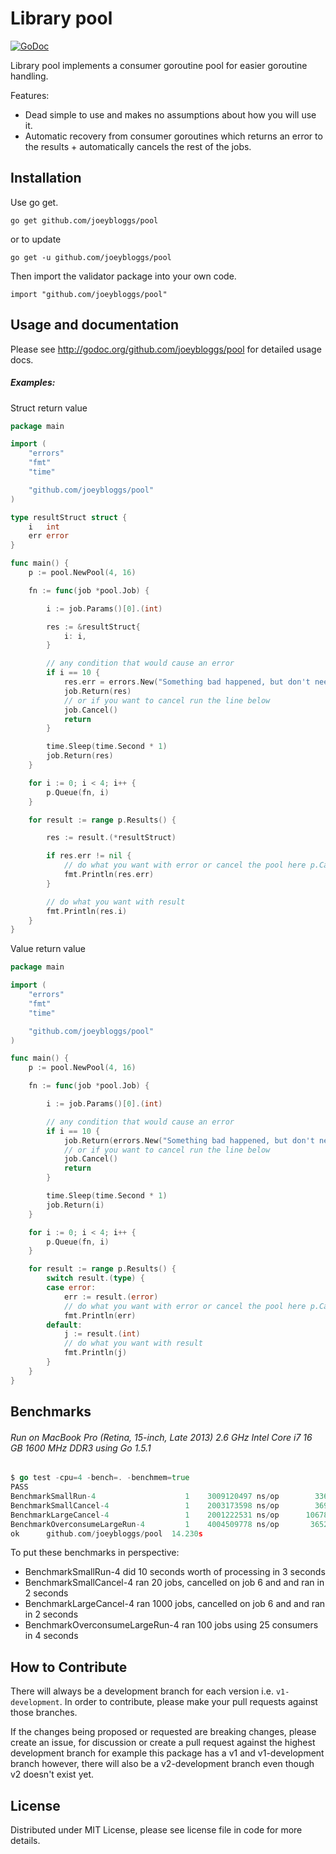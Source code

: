 Library pool
============

[![GoDoc](https://godoc.org/github.com/joeybloggs/pool?status.svg)](https://godoc.org/github.com/joeybloggs/pool)

Library pool implements a consumer goroutine pool for easier goroutine handling. 

Features:

-    Dead simple to use and makes no assumptions about how you will use it.
-    Automatic recovery from consumer goroutines which returns an error to the results + automatically cancels the rest of the jobs.

Installation
------------

Use go get.

	go get github.com/joeybloggs/pool

or to update

	go get -u github.com/joeybloggs/pool

Then import the validator package into your own code.

	import "github.com/joeybloggs/pool"

Usage and documentation
------

Please see http://godoc.org/github.com/joeybloggs/pool for detailed usage docs.

##### Examples:

Struct return value
```go
package main

import (
	"errors"
	"fmt"
	"time"

	"github.com/joeybloggs/pool"
)

type resultStruct struct {
	i   int
	err error
}

func main() {
	p := pool.NewPool(4, 16)

	fn := func(job *pool.Job) {

		i := job.Params()[0].(int)

		res := &resultStruct{
			i: i,
		}

		// any condition that would cause an error
		if i == 10 {
			res.err = errors.New("Something bad happened, but don't need to cancel the rest of the jobs")
			job.Return(res)
			// or if you want to cancel run the line below
			job.Cancel()
			return
		}

		time.Sleep(time.Second * 1)
		job.Return(res)
	}

	for i := 0; i < 4; i++ {
		p.Queue(fn, i)
	}

	for result := range p.Results() {

		res := result.(*resultStruct)

		if res.err != nil {
			// do what you want with error or cancel the pool here p.Cancel()
			fmt.Println(res.err)
		}

		// do what you want with result
		fmt.Println(res.i)
	}
}
```

Value return value
```go
package main

import (
	"errors"
	"fmt"
	"time"

	"github.com/joeybloggs/pool"
)

func main() {
	p := pool.NewPool(4, 16)

	fn := func(job *pool.Job) {

		i := job.Params()[0].(int)

		// any condition that would cause an error
		if i == 10 {
			job.Return(errors.New("Something bad happened, but don't need to cancel the rest of the jobs"))
			// or if you want to cancel run the line below
			job.Cancel()
			return
		}

		time.Sleep(time.Second * 1)
		job.Return(i)
	}

	for i := 0; i < 4; i++ {
		p.Queue(fn, i)
	}

	for result := range p.Results() {
		switch result.(type) {
		case error:
			err := result.(error)
			// do what you want with error or cancel the pool here p.Cancel()
			fmt.Println(err)
		default:
			j := result.(int)
			// do what you want with result
			fmt.Println(j)
		}
	}
}
```

Benchmarks
------
###### Run on MacBook Pro (Retina, 15-inch, Late 2013) 2.6 GHz Intel Core i7 16 GB 1600 MHz DDR3 using Go 1.5.1
```go
$ go test -cpu=4 -bench=. -benchmem=true
PASS
BenchmarkSmallRun-4           	       1	3009120497 ns/op	    3360 B/op	      65 allocs/op
BenchmarkSmallCancel-4        	       1	2003173598 ns/op	    3696 B/op	      81 allocs/op
BenchmarkLargeCancel-4        	       1	2001222531 ns/op	  106784 B/op	    3028 allocs/op
BenchmarkOverconsumeLargeRun-4	       1	4004509778 ns/op	   36528 B/op	     661 allocs/op
ok  	github.com/joeybloggs/pool	14.230s
```
To put these benchmarks in perspective:

* BenchmarkSmallRun-4 did 10 seconds worth of processing in 3 seconds
* BenchmarkSmallCancel-4 ran 20 jobs, cancelled on job 6 and and ran in 2 seconds
* BenchmarkLargeCancel-4 ran 1000 jobs, cancelled on job 6 and and ran in 2 seconds
* BenchmarkOverconsumeLargeRun-4 ran 100 jobs using 25 consumers in 4 seconds

How to Contribute
------

There will always be a development branch for each version i.e. `v1-development`. In order to contribute, 
please make your pull requests against those branches.

If the changes being proposed or requested are breaking changes, please create an issue, for discussion
or create a pull request against the highest development branch for example this package has a
v1 and v1-development branch however, there will also be a v2-development branch even though v2 doesn't exist yet.

License
------
Distributed under MIT License, please see license file in code for more details.